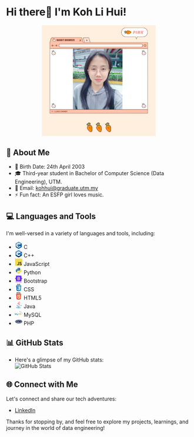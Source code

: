 # Hi there👋 I'm Koh Li Hui!

<div align="center">
  <img src="personal_img.jpg" alt="kohlihui" width="310px" >
</div>

## 🚀 About Me

- 🎂 Birth Date: 24th April 2003
- 🎓 Third-year student in Bachelor of Computer Science (Data Engineering), UTM.
- 📧 Email: [kohhui@graduate.utm.my](mailto:kohhui@graduate.utm.my)
- ⚡ Fun fact: An ESFP girl loves music.

  
## 💻 Languages and Tools

I'm well-versed in a variety of languages and tools, including:

- <img src="https://raw.githubusercontent.com/devicons/devicon/master/icons/c/c-original.svg" alt="C" width="20"/> C
- <img src="https://raw.githubusercontent.com/devicons/devicon/master/icons/cplusplus/cplusplus-original.svg" alt="C++" width="20"/> C++
- <img src="https://raw.githubusercontent.com/devicons/devicon/master/icons/javascript/javascript-original.svg" alt="JavaScript" width="20"/> JavaScript
- <img src="https://raw.githubusercontent.com/devicons/devicon/master/icons/python/python-original.svg" alt="Python" width="20"/> Python
- <img src="https://raw.githubusercontent.com/devicons/devicon/master/icons/bootstrap/bootstrap-plain-wordmark.svg" alt="Bootstrap" width="20"/> Bootstrap
- <img src="https://raw.githubusercontent.com/devicons/devicon/master/icons/css3/css3-original-wordmark.svg" alt="CSS3" width="20" /> CSS
- <img src="https://raw.githubusercontent.com/devicons/devicon/master/icons/html5/html5-original-wordmark.svg" alt="HTML5" width="20"/> HTML5
- <img src="https://raw.githubusercontent.com/devicons/devicon/master/icons/java/java-original.svg" alt="Java" width="20" /> Java
- <img src="https://raw.githubusercontent.com/devicons/devicon/master/icons/mysql/mysql-original-wordmark.svg" alt="MySQL" width="20"/> MySQL
- <img src="https://raw.githubusercontent.com/devicons/devicon/master/icons/php/php-original.svg" alt="PHP" width="20"/> PHP


## 📊 GitHub Stats

- Here's a glimpse of my GitHub stats: <br>
![GitHub Stats](https://github-readme-stats.vercel.app/api?username=kohlihui&show_icons=true&locale=en)


## 🌐 Connect with Me

Let's connect and share our tech adventures:
- [LinkedIn](https://www.linkedin.com/in/koh-li-hui-4600a6257/)

Thanks for stopping by, and feel free to explore my projects, learnings, and journey in the world of data engineering!



